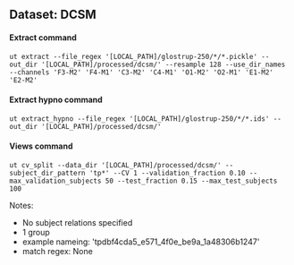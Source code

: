 ## Dataset: DCSM

#### Extract command
```
ut extract --file_regex '[LOCAL_PATH]/glostrup-250/*/*.pickle' --out_dir '[LOCAL_PATH]/processed/dcsm/' --resample 128 --use_dir_names --channels 'F3-M2' 'F4-M1' 'C3-M2' 'C4-M1' 'O1-M2' 'O2-M1' 'E1-M2' 'E2-M2'
```

#### Extract hypno command
```
ut extract_hypno --file_regex '[LOCAL_PATH]/glostrup-250/*/*.ids' --out_dir '[LOCAL_PATH]/processed/dcsm/'
```

#### Views command
```
ut cv_split --data_dir '[LOCAL_PATH]/processed/dcsm/' --subject_dir_pattern 'tp*' --CV 1 --validation_fraction 0.10 --max_validation_subjects 50 --test_fraction 0.15 --max_test_subjects 100
```

Notes: 
- No subject relations specified
- 1 group
- example nameing: 'tpdbf4cda5_e571_4f0e_be9a_1a48306b1247'
- match regex: None

